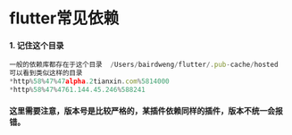 # flutter常见依赖

#### 1. 记住这个目录
```js
一般的依赖库都存在于这个目录  /Users/bairdweng/flutter/.pub-cache/hosted
可以看到类似这样的目录
*http%58%47%47alpha.2tianxin.com%5814000
*http%58%47%4761.144.45.246%588241
```

#### 这里需要注意，版本号是比较严格的，某插件依赖同样的插件，版本不统一会报错。



